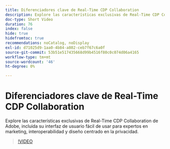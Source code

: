 ```yaml
---
title: Diferenciadores clave de Real-Time CDP Collaboration
description: Explore las características exclusivas de Real-Time CDP Collaboration de Adobe, incluida su interfaz de usuario fácil de usar para expertos en marketing, interoperabilidad y diseño centrado en la privacidad.
doc-type: Short Video
duration: 76
index: false
hide: true
hidefromtoc: true
recommendations: noCatalog, noDisplay
exl-id: d71025d9-1aa0-4b84-a802-ceb7f67c6a0f
source-git-commit: 53b51e517435668d99b4516f80c0c074d06a4165
workflow-type: tm+mt
source-wordcount: '46'
ht-degree: 0%

---
```


# Diferenciadores clave de Real-Time CDP Collaboration

Explore las características exclusivas de Real-Time CDP Collaboration de Adobe, incluida su interfaz de usuario fácil de usar para expertos en marketing, interoperabilidad y diseño centrado en la privacidad.

<!-- 62_OS511_3442426_75_key-differentiators-of-realtime-cdp-collaboration -->
>[!VIDEO](https://video.tv.adobe.com/v/3458280/?learn=on&enablevpops=true)
